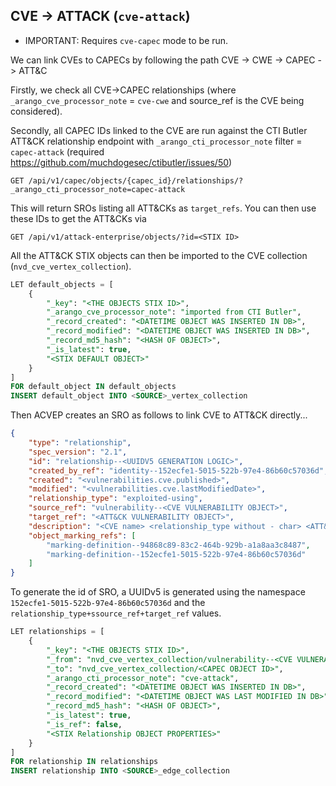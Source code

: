## CVE -> ATTACK (`cve-attack`)

* IMPORTANT: Requires `cve-capec` mode to be run.

We can link CVEs to CAPECs by following the path CVE -> CWE -> CAPEC -> ATT&C

Firstly, we check all CVE->CAPEC relationships (where `_arango_cve_processor_note` = `cve-cwe` and source_ref is the CVE being considered).

Secondly, all CAPEC IDs linked to the CVE are run against the CTI Butler ATT&CK relationship endpoint with `_arango_cti_processor_note` filter = `capec-attack` (required https://github.com/muchdogesec/ctibutler/issues/50)

```shell
GET /api/v1/capec/objects/{capec_id}/relationships/?_arango_cti_processor_note=capec-attack
```

This will return SROs listing all ATT&CKs as `target_refs`. You can then use these IDs to get the ATT&CKs via

```
GET /api/v1/attack-enterprise/objects/?id=<STIX ID>
```

All the ATT&CK STIX objects can then be imported to the CVE collection (`nvd_cve_vertex_collection`).

```sql
LET default_objects = [
    {
        "_key": "<THE OBJECTS STIX ID>",
        "_arango_cve_processor_note": "imported from CTI Butler",
        "_record_created": "<DATETIME OBJECT WAS INSERTED IN DB>",
        "_record_modified": "<DATETIME OBJECT WAS INSERTED IN DB>",
        "_record_md5_hash": "<HASH OF OBJECT>",
        "_is_latest": true,
        "<STIX DEFAULT OBJECT>"
    }
]
FOR default_object IN default_objects
INSERT default_object INTO <SOURCE>_vertex_collection
```

Then ACVEP creates an SRO as follows to link CVE to ATT&CK directly...

```json
{
    "type": "relationship",
    "spec_version": "2.1",
    "id": "relationship--<UUIDV5 GENERATION LOGIC>",
    "created_by_ref": "identity--152ecfe1-5015-522b-97e4-86b60c57036d",
    "created": "<vulnerabilities.cve.published>",
    "modified": "<vulnerabilities.cve.lastModifiedDate>",
    "relationship_type": "exploited-using",
    "source_ref": "vulnerability--<CVE VULNERABILITY OBJECT>",
    "target_ref": "<ATT&CK VULNERABILITY OBJECT>",
    "description": "<CVE name> <relationship_type without - char> <ATT&CK name>",
    "object_marking_refs": [
        "marking-definition--94868c89-83c2-464b-929b-a1a8aa3c8487",
        "marking-definition--152ecfe1-5015-522b-97e4-86b60c57036d"
    ]
}
```

To generate the id of SRO, a UUIDv5 is generated using the namespace `152ecfe1-5015-522b-97e4-86b60c57036d` and the `relationship_type+ssource_ref+target_ref` values.

```sql
LET relationships = [
    {
        "_key": "<THE OBJECTS STIX ID>",
        "_from": "nvd_cve_vertex_collection/vulnerability--<CVE VULNERABILITY OBJECT>",
        "_to": "nvd_cve_vertex_collection/<CAPEC OBJECT ID>",
        "_arango_cti_processor_note": "cve-attack",
        "_record_created": "<DATETIME OBJECT WAS INSERTED IN DB>",
        "_record_modified": "<DATETIME OBJECT WAS LAST MODIFIED IN DB>",
        "_record_md5_hash": "<HASH OF OBJECT>",
        "_is_latest": true,
        "_is_ref": false,
        "<STIX Relationship OBJECT PROPERTIES>"
    }
]
FOR relationship IN relationships
INSERT relationship INTO <SOURCE>_edge_collection
```